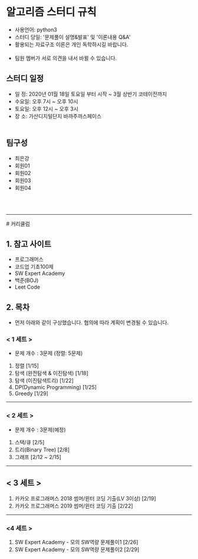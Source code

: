 # 알고리즘 스터디 규칙
- 사용언어: python3
- 스터디 당일: '문제풀이 설명&발표' 및 '이론내용 Q&A'
- 활용되는 자료구조 이론은 개인 독학하시길 바랍니다.
<br><br>
- 팀원 멤버가 서로 의견을 내서 바뀔 수 있습니다.

## 스터디 일정
* 일  정: 2020년 01월 18일 토요일 부터 시작 ~ 3월 상반기 코테이전까지
* 수요일: 오후 7시 ~ 오후 10시 
* 토요일: 오후 12시 ~ 오후 3시
* 장 소:  가산디지털단지 바까주까스페이스
<br><br>
## 팀구성
- 최은강
- 회원01
- 회원02
- 회원03
- 회원04

<br><br>
<hr>
# 커리큘럼

## 1. 참고 사이트
* 프로그래머스
* 코드업 기초100제
* SW Expert Academy
* 백준(BOJ)
* Leet Code


## 2. 목차
- 먼저 아래와 같이 구상했습니다. 협의에 따라 계획이 변경될 수 있습니다.

### < 1 세트 >
- 문제 개수 : 3문제 (정렬: 5문제)
1. 정렬 [1/15]
2. 탐색 (완전탐색 & 이진탐색) [1/18]
3. 탐색 (이진탐색트리) [1/22]
4. DP(Dynamic Programming) [1/25]
5. Greedy [1/29]

----------
### < 2 세트 >
- 문제 개수 : 3문제(예정)
1. 스택/큐 [2/5]
2. 트리(Binary Tree) [2/8]
3. 그래프 [2/12 ~ 2/15]

----------
## < 3 세트 > 
1. 카카오 프로그래머스 2018 썸머/윈터 코딩 기출(LV 3이상) [2/19]
2. 카카오 프로그래머스 2019 썸머/윈터 코딩 기출 [2/22]

----------
### <4 세트 >
1. SW Expert Academy - 모의 SW역량 문제풀이1 [2/26]
2. SW Expert Academy - 모의 SW역량 문제풀이2 [2/29]

